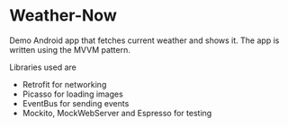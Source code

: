 # Weather-Now

Demo Android app that fetches current weather and shows it. The app is written using the MVVM pattern.

Libraries used are
* Retrofit for networking
* Picasso for loading images
* EventBus for sending events
* Mockito, MockWebServer and Espresso for testing

